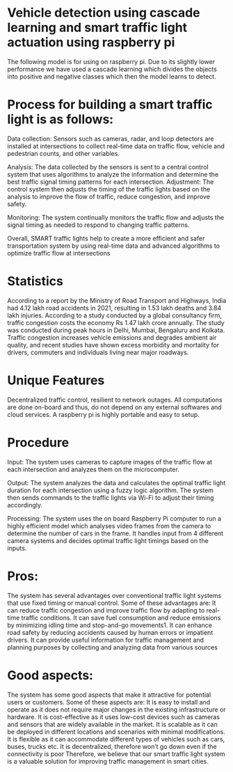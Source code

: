 # Vehicle detection using cascade learning and smart traffic light actuation using raspberry pi 
The following model is for using on raspberry pi.
Due to its slightly lower performance we have used a cascade learning which divides the objects into positive and negative classes which then the model learns to detect.


# Process for building a smart traffic light is as follows: 
Data collection: Sensors such as cameras, radar, and loop detectors are installed at intersections to collect real-time data on traffic flow, vehicle and pedestrian counts, and other variables.

Analysis: The data collected by the sensors is sent to a central control system that uses algorithms to analyze the information and determine the best traffic signal timing patterns for each intersection.
Adjustment: The control system then adjusts the timing of the traffic lights based on the analysis to improve the flow of traffic, reduce congestion, and improve safety.

Monitoring: The system continually monitors the traffic flow and adjusts the signal timing as needed to respond to changing traffic patterns.

Overall, SMART traffic lights help to create a more efficient and safer transportation system by using real-time data and advanced algorithms to optimize traffic flow at intersections

# Statistics
According to a report by the Ministry of Road Transport and Highways, India had 4.12 lakh road accidents in 2021, resulting in 1.53 lakh deaths and 3.84 lakh injuries.
According to a study conducted by a global consultancy firm, traffic congestion
costs the economy Rs 1.47 lakh crore annually.
The study was conducted during peak hours in Delhi, Mumbai, Bengaluru and Kolkata.
Traffic congestion increases vehicle emissions and degrades ambient air quality, and recent studies have shown excess morbidity and mortality for drivers, commuters and individuals living near major roadways.

# Unique Features
Decentralized traffic control, resilient to network outages.
All computations are done on-board and thus, do not depend on any external softwares and cloud services.
A raspberry pi is highly portable and easy to setup.

# Procedure
Input: The system uses cameras to capture images of the traffic flow at each intersection and analyzes them on the microcomputer. 

Output: The system analyzes the data and calculates the optimal traffic light duration for each intersection using a fuzzy logic algorithm. The system then sends commands to the traffic lights via Wi-Fi to adjust their timing accordingly.

Processing: The system uses the on board Raspberry Pi computer to run a highly efficient model which analyses video frames from the camera to determine the number of cars in the frame. It handles input from 4 different camera systems and decides optimal traffic light timings based on the inputs. 

# Pros: 
The system has several advantages over conventional traffic light systems that use fixed timing or manual control. Some of these advantages are:
It can reduce traffic congestion and improve traffic flow by adapting to real-time traffic conditions.
It can save fuel consumption and reduce emissions by minimizing idling time and stop-and-go movements1.
It can enhance road safety by reducing accidents caused by human errors or impatient drivers.
It can provide useful information for traffic management and planning purposes by collecting and analyzing data from various sources

# Good aspects:
The system has some good aspects that make it attractive for potential users or customers. Some of these aspects are:
It is easy to install and operate as it does not require major changes in the existing infrastructure or hardware.
It is cost-effective as it uses low-cost devices such as cameras and sensors that are widely available in the market.
It is scalable as it can be deployed in different locations and scenarios with minimal modifications.
It is flexible as it can accommodate different types of vehicles such as cars, buses, trucks etc.
It is decentralized, therefore won’t go down even if the connectivity is poor
Therefore, we believe that our smart traffic light system is a valuable solution for improving traffic management in smart cities.
